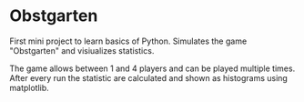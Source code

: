 # Obstgarten
First mini project to learn basics of Python. Simulates the game "Obstgarten" and visiualizes statistics.

The game allows between 1 and 4 players and can be played multiple times. After every run the statistic are calculated and shown as histograms using matplotlib.

